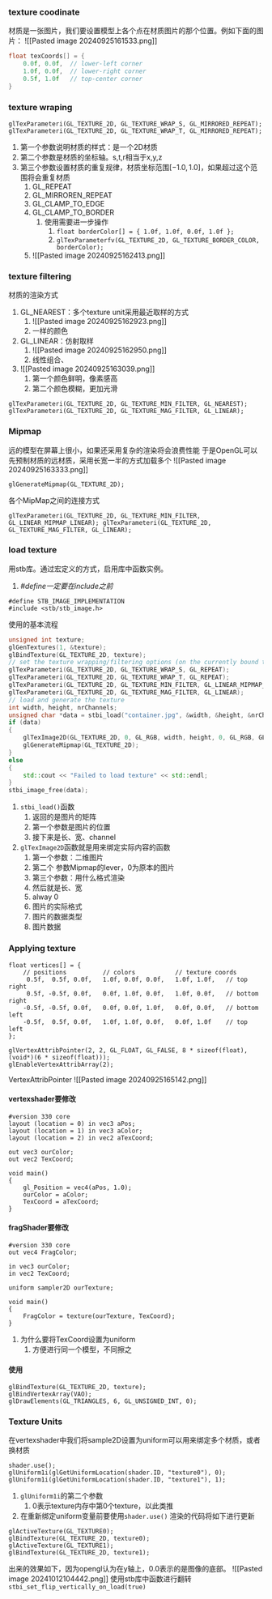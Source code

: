 ### texture coodinate
材质是一张图片，我们要设置模型上各个点在材质图片的那个位置。例如下面的图片：
![[Pasted image 20240925161533.png]]
```c++
float texCoords[] = {
	0.0f, 0.0f,  // lower-left corner  
    1.0f, 0.0f,  // lower-right corner
    0.5f, 1.0f   // top-center corner
}
```
### texture wraping
```
glTexParameteri(GL_TEXTURE_2D, GL_TEXTURE_WRAP_S, GL_MIRRORED_REPEAT);
glTexParameteri(GL_TEXTURE_2D, GL_TEXTURE_WRAP_T, GL_MIRRORED_REPEAT);
```
1. 第一个参数说明材质的样式：是一个2D材质
2. 第二个参数是材质的坐标轴。s,t,r相当于x,y,z
3. 第三个参数设置材质的重复规律，材质坐标范围$[-1.0, 1.0]$，如果超过这个范围将会重复材质
	1. GL_REPEAT
	2. GL_MIRROREN_REPEAT
	3. GL_CLAMP_TO_EDGE
	4. GL_CLAMP_TO_BORDER
		1. 使用需要进一步操作
			1. `float borderColor[] = { 1.0f, 1.0f, 0.0f, 1.0f };`
			2. `glTexParameterfv(GL_TEXTURE_2D, GL_TEXTURE_BORDER_COLOR, borderColor);`
	5. ![[Pasted image 20240925162413.png]]


### texture filtering
材质的渲染方式
1. GL_NEAREST：多个texture unit采用最近取样的方式
	1. ![[Pasted image 20240925162923.png]]
	2. 一样的颜色
2. GL_LINEAR：仿射取样
	1. ![[Pasted image 20240925162950.png]]
	2. 线性组合、
3. ![[Pasted image 20240925163039.png]]
	1. 第一个颜色鲜明，像素感高
	2. 第二个颜色模糊，更加光滑
```
glTexParameteri(GL_TEXTURE_2D, GL_TEXTURE_MIN_FILTER, GL_NEAREST); glTexParameteri(GL_TEXTURE_2D, GL_TEXTURE_MAG_FILTER, GL_LINEAR);
```


### Mipmap
远的模型在屏幕上很小，如果还采用复杂的渲染将会浪费性能
于是OpenGL可以先预制材质的远材质，采用长宽一半的方式加载多个
![[Pasted image 20240925163333.png]]
```
glGenerateMipmap(GL_TEXTURE_2D);
```
各个MipMap之间的连接方式
```
glTexParameteri(GL_TEXTURE_2D, GL_TEXTURE_MIN_FILTER, GL_LINEAR_MIPMAP_LINEAR); glTexParameteri(GL_TEXTURE_2D, GL_TEXTURE_MAG_FILTER, GL_LINEAR);
```

### load texture
用stb库。通过宏定义的方式，启用库中函数实例。
1. _#define一定要在include之前_
```
#define STB_IMAGE_IMPLEMENTATION 
#include <stb/stb_image.h>
```
使用的基本流程
```c++
unsigned int texture;
glGenTextures(1, &texture);
glBindTexture(GL_TEXTURE_2D, texture);
// set the texture wrapping/filtering options (on the currently bound texture object)
glTexParameteri(GL_TEXTURE_2D, GL_TEXTURE_WRAP_S, GL_REPEAT);	
glTexParameteri(GL_TEXTURE_2D, GL_TEXTURE_WRAP_T, GL_REPEAT);
glTexParameteri(GL_TEXTURE_2D, GL_TEXTURE_MIN_FILTER, GL_LINEAR_MIPMAP_LINEAR);
glTexParameteri(GL_TEXTURE_2D, GL_TEXTURE_MAG_FILTER, GL_LINEAR);
// load and generate the texture
int width, height, nrChannels;
unsigned char *data = stbi_load("container.jpg", &width, &height, &nrChannels, 0);
if (data)
{
    glTexImage2D(GL_TEXTURE_2D, 0, GL_RGB, width, height, 0, GL_RGB, GL_UNSIGNED_BYTE, data);
    glGenerateMipmap(GL_TEXTURE_2D);
}
else
{
    std::cout << "Failed to load texture" << std::endl;
}
stbi_image_free(data);
```
1. `stbi_load()`函数
	1. 返回的是图片的矩阵
	2. 第一个参数是图片的位置
	3. 接下来是长、宽、channel
2. `glTexImage2D`函数就是用来绑定实际内容的函数
	1. 第一个参数：二维图片
	2. 第二个 参数Mipmap的lever，0为原本的图片
	3. 第三个参数：用什么格式渲染
	4. 然后就是长、宽
	5. alway 0
	6. 图片的实际格式
	7. 图片的数据类型
	8. 图片数据

### Applying texture
```
float vertices[] = {
    // positions          // colors           // texture coords
     0.5f,  0.5f, 0.0f,   1.0f, 0.0f, 0.0f,   1.0f, 1.0f,   // top right
     0.5f, -0.5f, 0.0f,   0.0f, 1.0f, 0.0f,   1.0f, 0.0f,   // bottom right
    -0.5f, -0.5f, 0.0f,   0.0f, 0.0f, 1.0f,   0.0f, 0.0f,   // bottom left
    -0.5f,  0.5f, 0.0f,   1.0f, 1.0f, 0.0f,   0.0f, 1.0f    // top left 
};

glVertexAttribPointer(2, 2, GL_FLOAT, GL_FALSE, 8 * sizeof(float), (void*)(6 * sizeof(float)));
glEnableVertexAttribArray(2); 
```
VertexAttribPointer
![[Pasted image 20240925165142.png]]

#### vertexshader要修改
```
#version 330 core
layout (location = 0) in vec3 aPos;
layout (location = 1) in vec3 aColor;
layout (location = 2) in vec2 aTexCoord;

out vec3 ourColor;
out vec2 TexCoord;

void main()
{
    gl_Position = vec4(aPos, 1.0);
    ourColor = aColor;
    TexCoord = aTexCoord;
}
```

#### fragShader要修改
```
#version 330 core
out vec4 FragColor;
  
in vec3 ourColor;
in vec2 TexCoord;

uniform sampler2D ourTexture;

void main()
{
    FragColor = texture(ourTexture, TexCoord);
}
```
1. 为什么要将TexCoord设置为uniform
	1. 方便进行同一个模型，不同擦之

#### 使用
```
glBindTexture(GL_TEXTURE_2D, texture);
glBindVertexArray(VAO);
glDrawElements(GL_TRIANGLES, 6, GL_UNSIGNED_INT, 0);
```

### Texture Units
在vertexshader中我们将sample2D设置为uniform可以用来绑定多个材质，或者换材质
```
shader.use();
glUniform1i(glGetUniformLocation(shader.ID, "texture0"), 0);
glUniform1i(glGetUniformLocation(shader.ID, "texture1"), 1);
```
1. `glUniform1i`的第二个参数
	1. 0表示texture内存中第0个texture，以此类推
2. 在重新绑定uniform变量前要使用`shader.use()`
渲染的代码将如下进行更新
```
glActiveTexture(GL_TEXTURE0);
glBindTexture(GL_TEXTURE_2D, texture0);
glActiveTexture(GL_TEXTURE1);
glBindTexture(GL_TEXTURE_2D, texture1);
```
出来的效果如下，因为opengl认为在y轴上，0.0表示的是图像的底部。
![[Pasted image 20241012104442.png]]
使用stb库中函数进行翻转`stbi_set_flip_vertically_on_load(true)`

